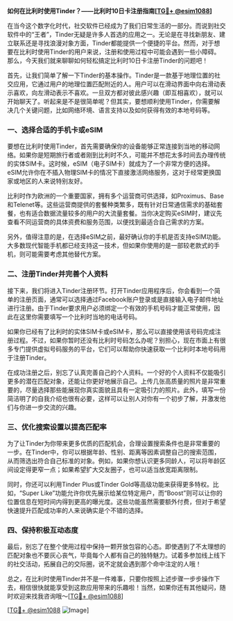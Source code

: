 **如何在比利时使用Tinder？——比利时10日卡注册指南[[TG💪+ @esim1088](https://t.me/s/esim1088)]**

在当今这个数字化时代，社交软件已经成为了我们日常生活的一部分。而说到社交软件中的“王者”，Tinder无疑是许多人首选的应用之一。无论是在寻找新朋友、建立联系还是寻找浪漫对象方面，Tinder都能提供一个便捷的平台。然而，对于想要在比利时使用Tinder的用户来说，注册和使用过程中可能会遇到一些小障碍。那么，今天我们就来聊聊如何轻松搞定比利时10日卡注册Tinder的问题吧！

首先，让我们简单了解一下Tinder的基本操作。Tinder是一款基于地理位置的社交应用，它通过用户的地理位置匹配附近的人。用户可以在滑动界面中向右滑动表示喜欢，向左滑动表示不喜欢。一旦双方都对彼此感兴趣（即互相喜欢），就可以开始聊天了。听起来是不是很简单呢？但其实，要想顺利使用Tinder，你需要解决几个关键问题，比如网络环境、语言支持以及如何获得有效的本地号码等。

### 一、选择合适的手机卡或eSIM

要想在比利时使用Tinder，首先需要确保你的设备能够正常连接到当地的移动网络。如果你是短期旅行者或者刚到比利时不久，可能并不想花太多时间去办理传统的实体SIM卡。这时候，eSIM（电子SIM卡）就成为了一个非常方便的选择。eSIM允许你在不插入物理SIM卡的情况下直接激活网络服务，这对于经常更换国家或地区的人来说特别友好。

比利时作为欧洲的一个重要国家，拥有多个运营商可供选择，如Proximus、Base和Telenet等。这些运营商提供的套餐种类繁多，既有针对日常通信需求的基础套餐，也有适合数据流量较多的用户的大流量套餐。当你决定购买eSIM时，建议先查看不同运营商的具体资费和服务范围，以便找到最适合自己需求的方案。

另外，值得注意的是，在选择eSIM之前，最好确认你的手机是否支持eSIM功能。大多数现代智能手机都已经支持这一技术，但如果你使用的是一部较老款式的手机，则可能需要考虑其他替代方案。

### 二、注册Tinder并完善个人资料

接下来，我们将进入Tinder注册环节。打开Tinder应用程序后，你会看到一个简单的注册页面，通常可以选择通过Facebook账户登录或是直接输入电子邮件地址进行注册。由于Tinder要求用户必须绑定一个有效的手机号码才能正常使用，因此在这里你需要填写一个比利时当地的电话号码。

如果你已经有了比利时的实体SIM卡或eSIM卡，那么可以直接使用该号码完成注册过程。不过，如果你暂时还没有比利时号码怎么办呢？别担心，现在市面上有很多专门提供虚拟号码服务的平台，它们可以帮助你快速获取一个比利时本地号码用于注册Tinder。

在成功注册之后，别忘了认真完善自己的个人资料。一个好的个人资料不仅能吸引更多的潜在匹配对象，还能让你更好地展示自己。上传几张高质量的照片是非常重要的，尽量选择那些能展现你真实面貌且具有一定吸引力的照片。此外，填写一份简洁明了的自我介绍也很有必要，这样可以让别人对你有一个初步了解，并激发他们与你进一步交流的兴趣。

### 三、优化搜索设置以提高匹配率

为了让Tinder为你带来更多优质的匹配机会，合理设置搜索条件也是非常重要的一步。在Tinder中，你可以根据年龄、性别、距离等因素调整自己的搜索范围，从而筛选出符合自己标准的对象。例如，如果你想认识更多同龄人，可以将年龄区间设定得更窄一点；如果希望扩大交友圈子，也可以适当放宽距离限制。

同时，你还可以利用Tinder Plus或Tinder Gold等高级功能来获得更多特权。比如，“Super Like”功能允许你优先展示给某位特定用户，而“Boost”则可以让你的位置信息在短时间内得到更高的曝光度。这些功能虽然需要额外付费，但对于希望快速提升匹配成功率的人来说确实是个不错的选择。

### 四、保持积极互动态度

最后，别忘了在整个使用过程中保持一颗开放包容的心态。即使遇到了不太理想的匹配对象也不要灰心丧气，毕竟每个人都有自己的独特魅力。试着多参加线上线下的社交活动，拓展自己的交际圈，说不定就会遇到那个命中注定的人哦！

总之，在比利时使用Tinder并不是一件难事，只要你按照上述步骤一步步操作下去，相信很快就能享受到这款应用带来的乐趣啦！当然，如果你还有其他疑问，随时欢迎来找我咨询哦～[[TG💪+ @esim1088](https://t.me/s/esim1088)]

[[TG💪+ @esim1088](https://t.me/s/esim1088) ![Image](https://i.postimg.cc/4NQfJmqS/Snipaste-2025-05-13-00-14-12.png)]